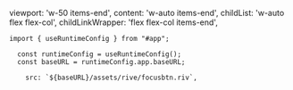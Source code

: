 viewport: 'w-50 items-end',
content: 'w-auto items-end',
childList: 'w-auto flex flex-col',
childLinkWrapper: 'flex flex-col items-end',

```
import { useRuntimeConfig } from "#app";
```


```
  const runtimeConfig = useRuntimeConfig();
  const baseURL = runtimeConfig.app.baseURL;
```

```
    src: `${baseURL}/assets/rive/focusbtn.riv`,
```